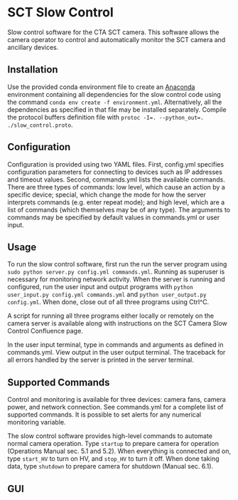 # SCT Slow Control
Slow control software for the CTA SCT camera. This software allows the camera operator to control and automatically monitor the SCT camera and ancillary devices.

## Installation
Use the provided conda environment file to create an [Anaconda](https://www.anaconda.com/) environment containing all dependencies for the slow control code using the command `conda env create -f environment.yml`. Alternatively, all the dependencies as specified in that file may be installed separately. Compile the protocol buffers definition file with `protoc -I=. --python_out=. ./slow_control.proto`.

## Configuration

Configuration is provided using two YAML files. First, config.yml specifies configuration parameters for connecting to devices such as IP addresses and timeout values. Second, commands.yml lists the available commands. There are three types of commands: low level, which cause an action by a specific device; special, which change the mode for how the server interprets commands (e.g. enter repeat mode); and high level, which are a list of commands (which themselves may be of any type). The arguments to commands may be specified by default values in commands.yml or user input.

## Usage

To run the slow control software, first run the run the server program using `sudo python server.py config.yml commands.yml`. Running as superuser is necessary for monitoring network activity. When the server is running and configured, run the user input and output programs with `python user_input.py config.yml commands.yml` and `python user_output.py config.yml`. When done, close out of all three programs using Ctrl^C.

A script for running all three programs either locally or remotely on the camera server is available along with instructions on the SCT Camera Slow Control Confluence page.

In the user input terminal, type in commands and arguments as defined in commands.yml. View output in the user output terminal. The traceback for all errors handled by the server is printed in the server terminal.

## Supported Commands

Control and monitoring is available for three devices: camera fans, camera power, and network connection. See commands.yml for a complete list of supported commands. It is possible to set alerts for any numerical monitoring variable.

The slow control software provides high-level commands to automate normal camera operation. Type `startup` to prepare camera for operation (Operations Manual sec. 5.1 and 5.2). When everything is connected and on, type `start_HV` to turn on HV, and `stop_HV` to turn it off. When done taking data, type `shutdown` to prepare camera for shutdown (Manual sec. 6.1).


## GUI
